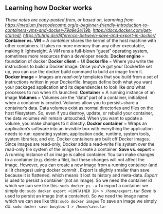 ## Learning how Docker works
*These notes are copy-pasted from, or based on, learnning from https://medium.freecodecamp.org/a-beginner-friendly-introduction-to-containers-vms-and-docker-79a9e3e119b, https://docs.docker.com/get-started/, https://tuhrig.de/difference-between-save-and-export-in-docker/*
**Container vs. VM** = A *container* shares the kernel of the host machine with other containers. It takes no more memory than any other executable, making it lightweight. A *VM* runs a full-blown “guest” operating system, sometimes more resources than a developer needs.
**Docker engine** = foundation of docker
**Docker client** = UI
**Dockerfile** = Where you write the instructions to build a Docker image. Once you’ve got your Dockerfile set up, you can use the docker build command to build an image from it.
**Docker image** = Images are *read-only* templates that you build from a set of instructions written in your Dockerfile. Images define both what you want your packaged application and its dependencies to look like *and* what processes to run when it’s launched.
**Container** = A running instance of an image
**Volumes** = Volumes are the “data” part of a container, initialized when a container is created. Volumes allow you to persist+share a container’s data. Data volumes exist as normal directories and files on the host filesystem. So, even if you destroy, update, or rebuild your container, the data volumes will remain untouched. When you want to update a volume, you make changes to it directly.
**Docker container** = Wraps an application’s software into an invisible box with everything the application needs to run: operating system, application code, runtime, system tools, system libraries, and etc. Docker containers are built off Docker images. Since images are read-only, Docker adds a read-write file system over the read-only file system of the image to create a container.
**Save vs. export** = A running instance of an image is called container. You can make changes to a container (e.g. delete a file), but these changes will not affect the image. However, you can create a new image from a running container (and all it changes) using docker commit <container-id> <image-name>.
Export is slightly smaller than save because it is flattened, which means it lost its history and meta-data.
*Export* is used to persist a container (not an image). So we need the container id which we can see like this:
`sudo docker ps -a`
To export a container we simply do:
`sudo docker export <CONTAINER ID> > /home/export.tar`
*Save* is used to persist an image (not a container). So we need the image name which we can see like this:
`sudo docker images`
To save an image we simply do:
`sudo docker save busybox-1 > /home/save.tar`
